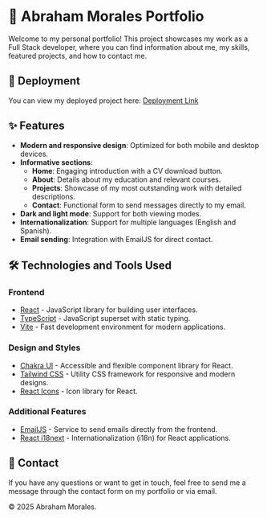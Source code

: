 # 📌 Abraham Morales Portfolio

Welcome to my personal portfolio! This project showcases my work as a Full Stack developer, where you can find information about me, my skills, featured projects, and how to contact me.

## 🚀 Deployment

You can view my deployed project here: [Deployment Link](https://abrahammordev-portfolio.vercel.app/)

## ✨ Features

- **Modern and responsive design**: Optimized for both mobile and desktop devices.
- **Informative sections**:
  - **Home**: Engaging introduction with a CV download button.
  - **About**: Details about my education and relevant courses.
  - **Projects**: Showcase of my most outstanding work with detailed descriptions.
  - **Contact**: Functional form to send messages directly to my email.
- **Dark and light mode**: Support for both viewing modes.
- **Internationalization**: Support for multiple languages (English and Spanish).
- **Email sending**: Integration with EmailJS for direct contact.

## 🛠️ Technologies and Tools Used

### **Frontend**
- [React](https://reactjs.org/) - JavaScript library for building user interfaces.
- [TypeScript](https://www.typescriptlang.org/) - JavaScript superset with static typing.
- [Vite](https://vitejs.dev/) - Fast development environment for modern applications.

### **Design and Styles**
- [Chakra UI](https://chakra-ui.com/) - Accessible and flexible component library for React.
- [Tailwind CSS](https://tailwindcss.com/) - Utility CSS framework for responsive and modern designs.
- [React Icons](https://react-icons.github.io/react-icons/) - Icon library for React.

### **Additional Features**
- [EmailJS](https://www.emailjs.com/) - Service to send emails directly from the frontend.
- [React i18next](https://react.i18next.com/) - Internationalization (i18n) for React applications.

## 📩 Contact

If you have any questions or want to get in touch, feel free to send me a message through the contact form on my portfolio or via email.

© 2025 Abraham Morales.
